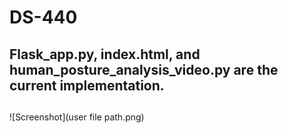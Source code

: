 # DS-440
## Flask_app.py, index.html, and human_posture_analysis_video.py are the current implementation.

## 
![Screenshot](user file path.png)
